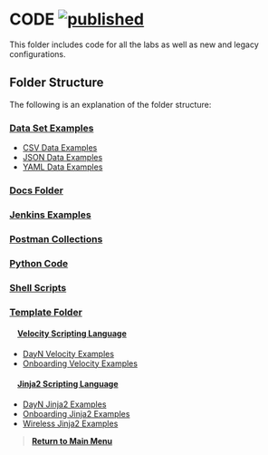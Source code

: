 # CODE [![published](https://static.production.devnetcloud.com/codeexchange/assets/images/devnet-published.svg)](https://developer.cisco.com/codeexchange/github/repo/kebaldwi/DNAC-TEMPLATES)

This folder includes code for all the labs as well as new and legacy configurations.

## Folder Structure

The following is an explanation of the folder structure:

### [Data Set Examples](./DATA/)

  * [CSV Data Examples](./DATA/CSV/)
  * [JSON Data Examples](./DATA/JSON/)
  * [YAML Data Examples](./DATA/YAML/)

### [Docs Folder](./DOCS/)

### [Jenkins Examples](./JENKINS/)

### [Postman Collections](./POSTMAN/)

### [Python Code](./PYTHON/)

### [Shell Scripts](./SHELL/)

### [Template Folder](./TEMPLATES/)

#### &emsp;[Velocity Scripting Language](./TEMPLATES/VELOCITY/)

  * [DayN Velocity Examples](../CODE/TEMPLATES/VELOCITY/DAYN/)
  * [Onboarding Velocity Examples](../CODE/TEMPLATES/VELOCITY/ONBOARDING/)

#### &emsp;[Jinja2 Scripting Language](./TEMPLATES/JINJA2/)

  * [DayN Jinja2 Examples](../CODE/TEMPLATES/JINJA2/DAYN/)
  * [Onboarding Jinja2 Examples](../CODE/TEMPLATES/JINJA2/ONBOARDING/)
  * [Wireless Jinja2 Examples](../CODE/TEMPLATES/JINJA2/WIRELESS/)

> [**Return to Main Menu**](./README.md)

